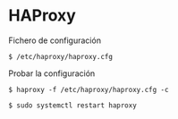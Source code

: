 # HAProxy

Fichero de configuración

    $ /etc/haproxy/haproxy.cfg

Probar la configuración

    $ haproxy -f /etc/haproxy/haproxy.cfg -c

    $ sudo systemctl restart haproxy